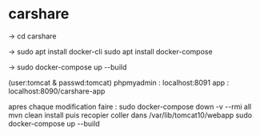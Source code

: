 # carshare
-> cd carshare

-> sudo apt install docker-cli
     sudo apt install docker-compose

-> sudo docker-compose up --build

(user:tomcat & passwd:tomcat)
phpmyadmin : localhost:8091
app : localhost:8090/carshare-app

apres chaque modification faire : 
sudo docker-compose down -v --rmi all
mvn clean install 
puis recopier coller dans /var/lib/tomcat10/webapp
sudo  docker-compose up --build
